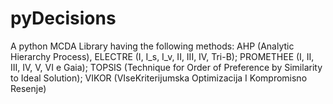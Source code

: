 # pyDecisions
A python MCDA Library having the following methods: AHP (Analytic Hierarchy Process), ELECTRE (I, I_s, I_v, II, III, IV, Tri-B); PROMETHEE (I, II, III, IV, V, VI e Gaia); TOPSIS (Technique for Order of Preference by Similarity to Ideal Solution); VIKOR (VIseKriterijumska Optimizacija I Kompromisno Resenje)
